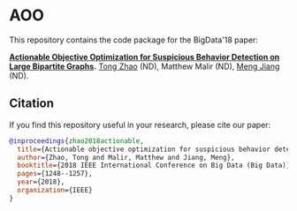 # AOO

This repository contains the code package for the BigData'18 paper:

**[Actionable Objective Optimization for Suspicious Behavior Detection on Large Bipartite Graphs](https://tzhao.io/files/papers/BigData18-aoo.pdf).** [Tong Zhao](https://tzhao.io/) (ND), Matthew Malir (ND), [Meng Jiang](http://meng-jiang.com/) (ND).

## Citation
If you find this repository useful in your research, please cite our paper:

```bibtex
@inproceedings{zhao2018actionable,
  title={Actionable objective optimization for suspicious behavior detection on large bipartite graphs},
  author={Zhao, Tong and Malir, Matthew and Jiang, Meng},
  booktitle={2018 IEEE International Conference on Big Data (Big Data)},
  pages={1248--1257},
  year={2018},
  organization={IEEE}
}
